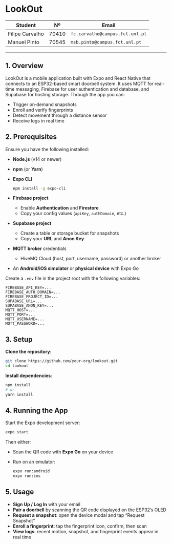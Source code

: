 # LookOut

| Student         | Nº    | Email                           |
| --------------- | ----- | ------------------------------- |
| Filipe Carvalho | 70410 | `fc.carvalho@campus.fct.unl.pt` |
| Manuel Pinto    | 70545 | `msb.pinto@campus.fct.unl.pt`   |

---

## 1. Overview

LookOut is a mobile application built with Expo and React Native that connects to an ESP32-based smart doorbell system. It uses MQTT for real-time messaging, Firebase for user authentication and database, and Supabase for hosting storage. Through the app you can:

* Trigger on‑demand snapshots 
* Enroll and verify fingerprints
* Detect movement through a distance sensor
* Receive logs in real time

## 2. Prerequisites

Ensure you have the following installed:

* **Node.js** (v14 or newer)
* **npm** (or **Yarn**)
* **Expo CLI**

  ```bash
  npm install -g expo-cli
  ```
* **Firebase project**

  * Enable **Authentication** and **Firestore**
  * Copy your config values (`apiKey`, `authDomain`, etc.)
* **Supabase project**

  * Create a table or storage bucket for snapshots
  * Copy your **URL** and **Anon Key**
* **MQTT broker** credentials

  * HiveMQ Cloud (host, port, username, password) or another broker
* An **Android/iOS simulator** or **physical device** with Expo Go

Create a `.env` file in the project root with the following variables:

```env
FIREBASE_API_KEY=...
FIREBASE_AUTH_DOMAIN=...
FIREBASE_PROJECT_ID=...
SUPABASE_URL=...
SUPABASE_ANON_KEY=...
MQTT_HOST=...
MQTT_PORT=...
MQTT_USERNAME=...
MQTT_PASSWORD=...
```

## 3. Setup
 **Clone the repository**:

   ```bash
   git clone https://github.com/your-org/lookout.git
   cd lookout
   ```
 **Install dependencies**:

   ```bash
   npm install
   # or
   yarn install
   ```

## 4. Running the App

Start the Expo development server:

```bash
expo start
```

Then either:

* Scan the QR code with **Expo Go** on your device
* Run on an emulator:

  ```bash
  expo run:android
  expo run:ios
  ```

## 5. Usage

* **Sign Up / Log In** with your email
* **Pair a doorbell** by scanning the QR code displayed on the ESP32’s OLED
* **Request a snapshot**: open the device modal and tap “Request Snapshot”
* **Enroll a fingerprint**: tap the fingerprint icon, confirm, then scan
* **View logs**: recent motion, snapshot, and fingerprint events appear in real time
